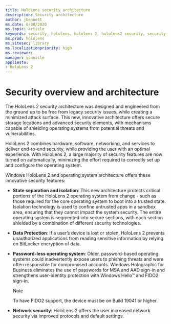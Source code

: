 ```yaml
---
title: HoloLens security architecture
description: Security architecture
author: jbennett
ms.date: 6/30/2020
ms.topic: article
keywords: security, hololens, hololens 2, hololens2 security, security overview, security architecture, architecture, hololens 2 architecture
ms.prod: hololens
ms.sitesec: library
ms.localizationpriority: high
ms.reviewer: 
manager: yannisle
appliesto:
- HoloLens 2
---
```


# Security overview and architecture

The HoloLens 2 security architecture was designed and engineered from the ground up to be free from legacy security issues, while creating a minimized attack surface. This new, innovative architecture offers secure storage locations and advanced security elements, with mechanisms capable of shielding operating systems from potential threats and vulnerabilities.

HoloLens 2 combines hardware, software, networking, and services to deliver end-to-end security, while providing the user with an optimal experience. With HoloLens 2, a large majority of security features are now turned on automatically, minimizing the effort required to correctly set up and configure the operating system.

Windows HoloLens 2 and operating system architecture offers these innovative security features:

  * **State separation and isolation**:  This new architecture protects critical portions of the HoloLens 2 operating system from change - such as those required for the core operating system to boot into a trusted state. Isolation technology is used to confine untrusted apps in a sandbox area, ensuring that they cannot impact the system security. The entire operating system is segmented into secure sections, with each section shielded by a combination of different security technologies.
  
  * **Data Protection**: If a user’s device is lost or stolen, HoloLens 2 prevents unauthorized applications from reading sensitive information by relying on BitLocker encryption of data. 
  
  * **Password-less operating system**:  Older, password-based operating systems could inadvertently expose users to phishing threats and were often responsible for compromised accounts. Windows Holographic for Business eliminates the use of passwords for MSA and AAD sign-in and strengthens user-identity protection with Windows Hello™ and FIDO2 sign-in. 
  
    > [!NOTE]
    > To have FIDO2 support, the device must be on Build 19041 or higher. 

  * **Network security**: HoloLens 2 offers the user increased network security via improved protocols and default settings.
